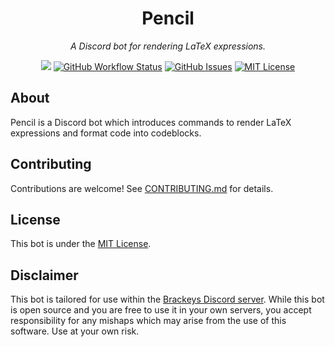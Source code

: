 <h1 align="center">Pencil</h1>
<p align="center"><i>A Discord bot for rendering LaTeX expressions.</i></p>
<p align="center">
<a href="https://github.com/BrackeysBot/Pencil/releases"><img src="https://img.shields.io/github/v/release/BrackeysBot/Pencil?include_prereleases"></a>
<a href="https://github.com/BrackeysBot/Pencil/actions?query=workflow%3A%22.NET%22"><img src="https://img.shields.io/github/workflow/status/BrackeysBot/Pencil/.NET" alt="GitHub Workflow Status" title="GitHub Workflow Status"></a>
<a href="https://github.com/BrackeysBot/Pencil/issues"><img src="https://img.shields.io/github/issues/BrackeysBot/Pencil" alt="GitHub Issues" title="GitHub Issues"></a>
<a href="https://github.com/BrackeysBot/Pencil/blob/main/LICENSE.md"><img src="https://img.shields.io/github/license/BrackeysBot/Pencil" alt="MIT License" title="MIT License"></a>
</p>

## About
Pencil is a Discord bot which introduces commands to render LaTeX expressions and format code into codeblocks. 

## Contributing
Contributions are welcome! See [CONTRIBUTING.md](CONTRIBUTING.md) for details.

## License
This bot is under the [MIT License](LICENSE.md).

## Disclaimer
This bot is tailored for use within the [Brackeys Discord server](https://discord.gg/brackeys). While this bot is open source and you are free to use it in your own servers, you accept responsibility for any mishaps which may arise from the use of this software. Use at your own risk.
